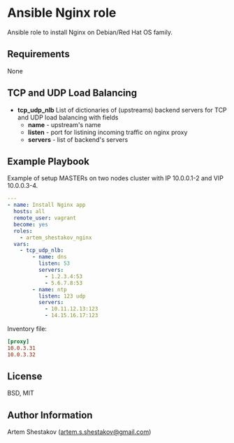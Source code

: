 Ansible Nginx role
=========

Ansible role to install Nginx on Debian/Red Hat OS family.


Requirements
------------
None

TCP and UDP Load Balancing
--------------

* **tcp_udp_nlb** List of dictionaries of (upstreams) backend servers for TCP and UDP load balancing with fields
  * **name** - upstream's name
  * **listen** - port for listining incoming traffic on nginx proxy
  * **servers** - list of backend's servers


Example Playbook
----------------
Example of setup MASTERs on two nodes cluster with IP 10.0.0.1-2 and VIP 10.0.0.3-4.

```yaml
---
- name: Install Nginx app
  hosts: all
  remote_user: vagrant
  become: yes
  roles:
    - artem_shestakov_nginx
  vars:
    - tcp_udp_nlb:
        - name: dns
          listen: 53
          servers:
            - 1.2.3.4:53
            - 5.6.7.8:53
        - name: ntp
          listen: 123 udp
          servers:
            - 10.11.12.13:123
            - 14.15.16.17:123

```
Inventory file:
```ini
[proxy]
10.0.3.31
10.0.3.32
```

License
-------
BSD, MIT


Author Information
------------------
Artem Shestakov (artem.s.shestakov@gmail.com)
